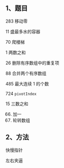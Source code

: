 ## 1、题目

283 移动零

11 盛最多水的容器

70 爬楼梯

1 两数之和

26 删除有序数组中的重复项

88 合并两个有序数组

485 最大连续 1 的个数

724 `pivotIndex`

15 三数之和

66. 加一
189. 轮转数组

## 2、方法

快慢指针

左右夹逼